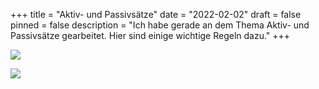 +++
title = "Aktiv- und Passivsätze"
date = "2022-02-02"
draft = false
pinned = false
description = "Ich habe gerade an dem Thema Aktiv- und Passivsätze gearbeitet. Hier sind einige wichtige Regeln dazu."
+++


![](aktiv_passiv.jpg)

![](aktiv_passiv_beispiel.jpg)
